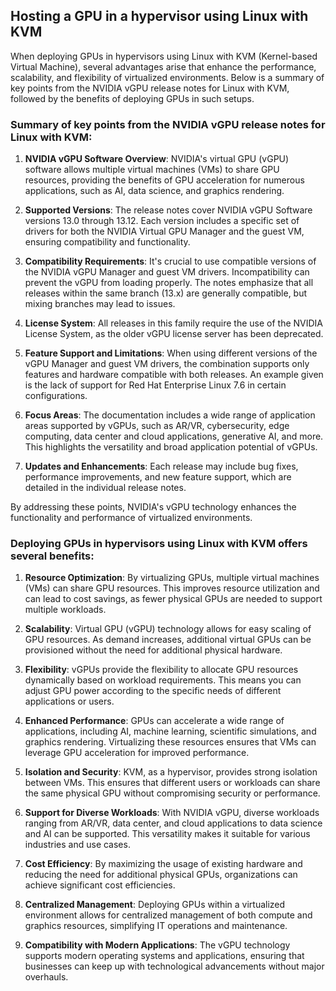 ## Hosting a GPU in a hypervisor using Linux with KVM

When deploying GPUs in hypervisors using Linux with KVM (Kernel-based Virtual Machine), several advantages arise that enhance the performance, scalability, and flexibility of virtualized environments. Below is a summary of key points from the NVIDIA vGPU release notes for Linux with KVM, followed by the benefits of deploying GPUs in such setups.

### Summary of key points from the NVIDIA vGPU release notes for Linux with KVM:

1. **NVIDIA vGPU Software Overview**: NVIDIA's virtual GPU (vGPU) software allows multiple virtual machines (VMs) to share GPU resources, providing the benefits of GPU acceleration for numerous applications, such as AI, data science, and graphics rendering.

2. **Supported Versions**: The release notes cover NVIDIA vGPU Software versions 13.0 through 13.12. Each version includes a specific set of drivers for both the NVIDIA Virtual GPU Manager and the guest VM, ensuring compatibility and functionality.

3. **Compatibility Requirements**: It's crucial to use compatible versions of the NVIDIA vGPU Manager and guest VM drivers. Incompatibility can prevent the vGPU from loading properly. The notes emphasize that all releases within the same branch (13.x) are generally compatible, but mixing branches may lead to issues.

4. **License System**: All releases in this family require the use of the NVIDIA License System, as the older vGPU license server has been deprecated.

5. **Feature Support and Limitations**: When using different versions of the vGPU Manager and guest VM drivers, the combination supports only features and hardware compatible with both releases. An example given is the lack of support for Red Hat Enterprise Linux 7.6 in certain configurations.

6. **Focus Areas**: The documentation includes a wide range of application areas supported by vGPUs, such as AR/VR, cybersecurity, edge computing, data center and cloud applications, generative AI, and more. This highlights the versatility and broad application potential of vGPUs.

7. **Updates and Enhancements**: Each release may include bug fixes, performance improvements, and new feature support, which are detailed in the individual release notes.

By addressing these points, NVIDIA's vGPU technology enhances the functionality and performance of virtualized environments.

### Deploying GPUs in hypervisors using Linux with KVM offers several benefits:

1. **Resource Optimization**: By virtualizing GPUs, multiple virtual machines (VMs) can share GPU resources. This improves resource utilization and can lead to cost savings, as fewer physical GPUs are needed to support multiple workloads.

2. **Scalability**: Virtual GPU (vGPU) technology allows for easy scaling of GPU resources. As demand increases, additional virtual GPUs can be provisioned without the need for additional physical hardware.

3. **Flexibility**: vGPUs provide the flexibility to allocate GPU resources dynamically based on workload requirements. This means you can adjust GPU power according to the specific needs of different applications or users.

4. **Enhanced Performance**: GPUs can accelerate a wide range of applications, including AI, machine learning, scientific simulations, and graphics rendering. Virtualizing these resources ensures that VMs can leverage GPU acceleration for improved performance.

5. **Isolation and Security**: KVM, as a hypervisor, provides strong isolation between VMs. This ensures that different users or workloads can share the same physical GPU without compromising security or performance.

6. **Support for Diverse Workloads**: With NVIDIA vGPU, diverse workloads ranging from AR/VR, data center, and cloud applications to data science and AI can be supported. This versatility makes it suitable for various industries and use cases.

7. **Cost Efficiency**: By maximizing the usage of existing hardware and reducing the need for additional physical GPUs, organizations can achieve significant cost efficiencies.

8. **Centralized Management**: Deploying GPUs within a virtualized environment allows for centralized management of both compute and graphics resources, simplifying IT operations and maintenance.

9. **Compatibility with Modern Applications**: The vGPU technology supports modern operating systems and applications, ensuring that businesses can keep up with technological advancements without major overhauls.

